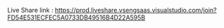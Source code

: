 Live Share link : https://prod.liveshare.vsengsaas.visualstudio.com/join?FD54E531ECFEC5A0733DB49516B4D22A595B
